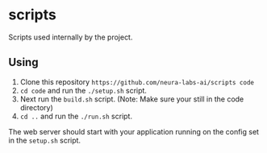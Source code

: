 # scripts

Scripts used internally by the project.

## Using

1. Clone this repository `https://github.com/neura-labs-ai/scripts code`
2. `cd code` and run the `./setup.sh` script.
3. Next run the `build.sh` script. (Note: Make sure your still in the code directory)
4. `cd ..` and run the `./run.sh` script.

The web server should start with your application running on the config set in the `setup.sh` script.
